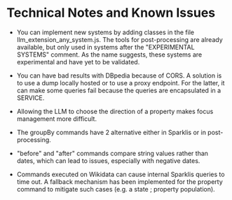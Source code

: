 # Technical Notes and Known Issues

- You can implement new systems by adding classes in the file llm_extension_any_system.js. The tools for post-processing are already available, but only used in systems after the "EXPERIMENTAL SYSTEMS" comment. As the name suggests, these systems are experimental and have yet to be validated.

- You can have bad results with DBpedia because of CORS.
A solution is to use a dump locally hosted or to use a proxy endpoint.
For the latter, it can make some queries fail because the queries are encapsulated in a SERVICE.

- Allowing the LLM to choose the direction of a property makes focus management more difficult.

- The groupBy commands have 2 alternative either in Sparklis or in post-processing.

- "before" and "after" commands compare string values rather than dates, which can lead to issues, especially with negative dates.

- Commands executed on Wikidata can cause internal Sparklis queries to time out. A fallback mechanism has been implemented for the property command to mitigate such cases (e.g. a state ; property population).